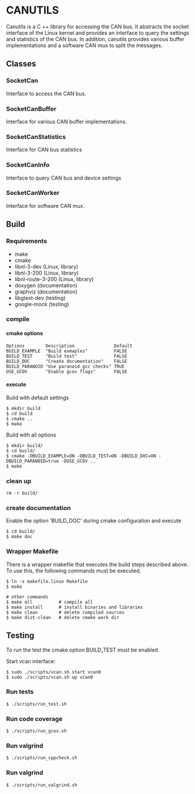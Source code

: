 # CANUTILS #

Canutils is a C ++ library for accessing the CAN bus. It abstracts the socket interface of the Linux kernel and provides an interface to query the settings and statistics of the CAN bus. In addition, canutils provides various buffer implementations and a software CAN mux to split the messages.

## Classes ##
### SocketCan ###

Interface to access the CAN bus.

### SocketCanBuffer ###

Interface for various CAN buffer implementations.

### SocketCanStatistics ###

Interface for CAN bus statistics

### SocketCanInfo ###

Interface to query CAN bus and device settings

### SocketCanWorker ###

Interface for software CAN mux.

## Build ##

### Requirements ###

* make
* cmake
* libnl-3-dev (Linux, library)
* libnl-3-200 (Linux, library)
* libnl-route-3-200 (Linux, library)
* doxygen  (documentation)
* graphviz (documentation)
* libgtest-dev (testing)
* google-mock (testing)

### compile ###

#### cmake options ####
```
Options        Description               Default
BUILD_EXAMPLE  "Build exmaples"          FALSE
BUILD_TEST     "Build test"              FALSE
BUILD_DOC      "Create documentation"    FALSE
BUILD_PARANOID "Use paranoid gcc checks" TRUE
USE_GCOV       "Enable gcov flags"       FALSE
```
#### execute ####

Build with default settings
```
$ mkdir build
$ cd build
$ cmake ..
$ make
```

Build with all options
```
$ mkdir build/
$ cd build/
$ cmake -DBUILD_EXAMPLE=ON -DBUILD_TEST=ON -DBUILD_DOC=ON -DBUILD_PARANOID=true -DUSE_GCOV ..
$ make
```

### clean up ####

```
rm -r build/
```

### create documentation ###

Enable the option 'BUILD_DOC' during cmake configuration and execute
```
$ cd build/
$ make doc
```

### Wrapper Makefile ###

There is a wrapper makefile that executes the build steps described above. To use this, the following commands must be executed.

```
$ ln -s makefile.linux Makefile
$ make

# other commands
$ make all          # compile all
$ make install      # install binaries and libraries
$ make clean        # delete compiled sources
$ make dist-clean   # delete cmake work dir
```

## Testing ##

To run the test the cmake option BUILD_TEST must be enabled.

Start vcan interface:
```
$ sudo ./scripts/vcan.sh start vcan0
$ sudo ./scripts/vcan.sh up vcan0
```

### Run tests ###
```
$ ./scripts/run_test.sh
```

### Run code coverage ###
```
$ ./scripts/run_gcov.sh
```

### Run valgrind ###
```
$ ./scripts/run_cppcheck.sh
```

### Run valgrind ###
```
$ ./scripts/run_valgrind.sh
```



